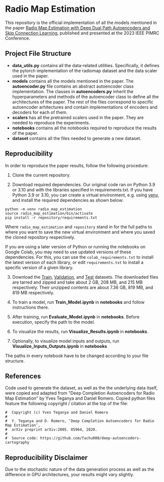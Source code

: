 # Radio Map Estimation

This repository is the official implementation of all the models mentioned in the paper [Radio Map Estimation with Deep Dual Path Autoencoders and Skip Connection Learning](https://ieeexplore.ieee.org/document/10293748), published and presented at the 2023 IEEE PIMRC Conference.

## Project File Structure

- <b>data_utils.py</b> contains all the data-related utilities. Specifically, it defines the pytorch implementation of the radiomap dataset and the data scaler used in the paper.
- <b>models</b> contains all the models mentioned in the paper. The <b>autoencoder.py</b> file contains an abstract autoencoder class implementation. The classes in <b>autoencoders.py</b> inherit the hyperparameters and methods of the autoencoder class to define all the architectures of the paper. The rest of the files correspond to specific autoencoder arhitectures and contain implementations of encoders and decoders for each of them.
- <b>scalers</b> has all the pretrained scalers used in the paper. They are needed to reproduce the experiments.
- <b>notebooks</b> contains all the notebooks required to reproduce the results of the paper.
- <b>dataset</b> contains all the files needed to generate a new dataset.

## Reproducibility

In order to reproduce the paper results, follow the following procedure:

1. Clone the current repository.

2. Download required dependencies. Our original code ran on Python 3.9 or 3.10 and with the libraries specified in requirements.txt. If you have Python 3.9 or 3.10, you can create a virtual environment, e.g. using [venv](https://docs.python.org/3/library/venv.html), and install the required dependencies as shown below:
```
python -m venv radio_map_estimation
source radio_map_estimation/bin/activate
pip install -r repository/requirements.txt
```
Where `radio_map_estimation` and `repository` stand in for the full paths to where you want to save the new virtual environment and where you saved the cloned repository respectively.

If you are using a later version of Python or running the notebooks on Google Colab, you may need to use updated versions of these dependencies. For this, you can use the `colab_requirements.txt` to install the latest version of each library, or edit `requirements.txt` to install a specific version of a given library.

3. Download the [Train](https://drive.google.com/file/d/1-z1gWOLLjD9O0K0whbCA7DsUJt64x6iq/view?usp=sharing), [Validation](https://drive.google.com/file/d/1-ONtHgLgNkI-kPAkdsta0DVkPfjS73js/view?usp=sharing), and [Test](https://drive.google.com/file/d/1KjCLM6DFGDwiIk_DIr005NsEeTbgRoXn/view?usp=sharing) datasets. The downloaded files are tarred and zipped and take about 2 GB, 208 MB, and 215 MB respectively. Their unzipped contents are about 7.36 GB, 819 MB, and 819 MB respectively.

3. To train a model, run <b>Train_Model.ipynb</b> in <b>notebooks</b> and follow instructions there.

3. After training, run <b>Evaluate_Model.ipynb</b> in <b>notebooks</b>. Before execution, specify the path to the model.

4. To visualize the results, run <b>Visualize_Results.ipynb</b> in <b>notebooks</b>.

5. Optionally, to visualize model inputs and outputs, run <b>Visualize_Inputs_Outputs.ipynb</b> in <b>notebooks</b>

The paths in every notebook have to be changed according to your file structure.

## References

Code used to generate the dataset, as well as the the underlying data itself, were copied and adapted from "Deep Completion Autoencoders for Radio Map Estimation" by Yves Teganya and Daniel Romero. Copied python files feature the following copyright / citation at the top of the file:

```
#  Copyright (c) Yves Teganya and Daniel Romero
#  
#  Y. Teganya and D. Romero, ‘Deep Completion Autoencoders for Radio Map Estimation’, 
#  arXiv preprint arXiv:2005. 05964, 2020.
#  
#  Source code: https://github.com/fachu000/deep-autoencoders-cartography
```

## Reproducibility Disclaimer

Due to the stochastic nature of the data generation process as well as the difference in GPU architectures, your results might vary slightly.
